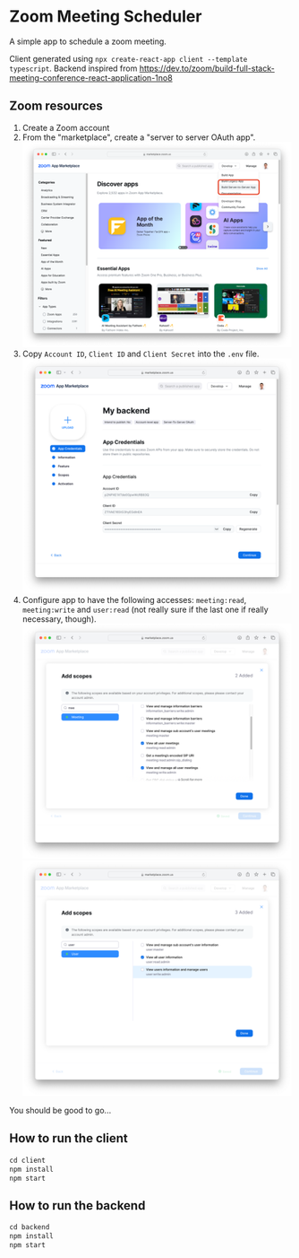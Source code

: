 # Zoom Meeting Scheduler


A simple app to schedule a zoom meeting.

Client generated using `npx create-react-app client --template typescript`.
Backend inspired from https://dev.to/zoom/build-full-stack-meeting-conference-react-application-1no8

## Zoom resources
1. Create a Zoom account
2. From the "marketplace", create a "server to server OAuth app".  ![Create app](img/create_app.png)
3. Copy `Account ID`, `Client ID` and `Client Secret` into the `.env` file. ![app credentials](img/app_credentials.png)
4. Configure app to have the following accesses: `meeting:read`, `meeting:write` and `user:read` (not really sure if the last one if really necessary, though).  ![Add meeting scopes](img/add_meeting_scopes.png) ![Add user scopes](img/add_user_scopes.png)

You should be good to go...


## How to run the client

```shell
cd client
npm install
npm start
```


## How to run the backend

```shell
cd backend
npm install
npm start
```

